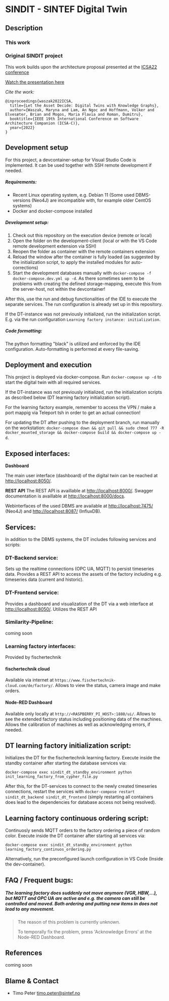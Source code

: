 # SINDIT - SINTEF Digital Twin

## Description

### This work

### Original SINDIT project

This work builds upon the architecture proposal presented at the [ICSA22 conference](https://icsa-conferences.org/2022/conference-tracks/new-and-emerging-ideas/)

[Watch the presentation here](https://www.youtube.com/watch?v=ExHNP6527d8&list=PLmMTZhDUcVmuFcJG9tbxR6AAWcOl2Jej3&index=29&t=2s)

*Cite the work:*

```
@inproceedings{waszak2022ICSA,
  title={Let the Asset Decide: Digital Twins with Knowledge Graphs},
  author={Waszak, Maryna and Lam, An Ngoc and Hoffmann, Volker and Elvesæter, Brian and Mogos, Maria Flavia and Roman, Dumitru},
  booktitle={IEEE 19th International Conference on Software Architecture Companion (ICSA-C)},
  year={2022}
}
```

## Development setup
For this project, a devcontainer-setup for Visual Studio Code is implemented. It can be used together with SSH remote development if needed.

##### Requirements:
- Recent Linux operating system, e.g. Debian 11 (Some used DBMS-versions (Neo4J) are incompatible with, for example older CentOS systems)
- Docker and docker-compose installed

##### Development setup:
1. Check out this repository on the execution device (remote or local)
2. Open the folder on the development-client (local or with the VS Code remote development extension via SSH)
3. Reopen the folder as container with the remote containers extension
4. Reload the window after the container is fully loaded (as suggested by the initialization script, to apply the installed modules for auto-corrections)
5. Start the development databases manually with `docker-compose -f docker-compose.dev.yml up -d`. As there sometimes seem to be problems with creating the defined storage-mapping, execute this from the server-host, not within the devcontainer!

After this, use the run and debug functionalities of the IDE to execute the separate services. The run configuration is already set up in this repository.

If the DT-instance was not previously initialized, run the initialization script. E.g. via the run configuration `Learning factory instance: initialization`.

##### Code formatting:
The python formatting "black" is utilized and enforced by the IDE configuration. Auto-formatting is performed at every file-saving.

## Deployment and execution
This project is deployed via docker-compose. Run `docker-compose up -d` to start the digital twin with all required services.

If the DT-instance was not previously initialized, run the initialization scripts as described below (DT learning factory initialization script).

For the learning factory example, remember to access the VPN / make a port mappig via Teleport tsh in order to get an actual connection!

 

For updating the DT after pushing to the deployment branch, run manually on the workstation: `docker-compose down && git pull && sudo chmod 777 -R docker_mounted_storage && docker-compose build && docker-compose up -d`.

## Exposed interfaces:

**Dashboard**

The main user interface (dashboard) of the digital twin can be reached at [http://localhost:8050/](http://localhost:8050/). 

**REST API**
The REST API is availlable at [http://localhost:8000/](http://localhost:8000/). 
Swagger documentation is availlable at [http://localhost:8000/docs](http://localhost:8000/docs). 
 
Webinterfaces of the used DBMS are available at  [http://localhost:7475/](http://localhost:7475/) (Neo4J) and  [http://localhost:8087/](http://localhost:8087/) (InfluxDB).

## Services:

In addition to the DBMS systems, the DT includes following services and scripts:

### DT-Backend service:

Sets up the realtime connections (OPC UA, MQTT) to persist timeseries data. Provides a REST API to access the assets of the factory including e.g. timeseries data (current and historic).

### DT-Frontend service:

Provides a dashboard and visualization of the DT via a web interface at [http://localhost:8050/](http://localhost:8050/). Utilizes the REST API

### Similarity-Pipeline:

coming soon

### Learning factory interfaces:
Provided by fischertechnik

#### fischertechnik cloud
Available via internet at `https://www.fischertechnik-cloud.com/de/factory/`. Allows to view the status, camera image and make orders.

#### Node-RED Dashboard
Available only locally at `http://<RASPBERRY_PI_HOST>:1880/ui/`. Allows to see the extended factory status including positioning data of the machines. Allows the calibration of machines as well as acknowledging errors, if needed.

## DT learning factory initialization script:

Initializes the DT for the fischertechnik learning factory. Execute inside the standby container after starting the database services via: 

`docker-compose exec sindit_dt_standby_environment python init_learning_factory_from_cypher_file.py`

After this, for the DT-services to connect to the newly created timeseries connections, restart the services with `docker-compose restart sindit_dt_backend sindit_dt_frontend` (simply restarting all containers does lead to the dependencies for database access not being resolved).

## Learning factory continuous ordering script:

Continuosly sends MQTT orders to the factory ordering a piece of random color. Execute inside the DT container after starting all services via: 

`docker-compose exec sindit_dt_standby_environment python learning_factory_continuos_ordering.py`

Alternatively, run the preconfigured launch configuration in VS Code (Inside the dev-container).

## FAQ / Frequent bugs:

##### The learning factory does suddenly not move anymore (VGR, HBW,...), but MQTT and OPC UA are active and e.g. the camera can still be controlled and moved. Both ordering and putting new items in does not lead to any movement.
> The reason of this problem is currently unknown.
> 
> To temporally fix the problem, press 'Acknowledge Errors' at the Node-RED Dashboard.

## References

coming soon

## Blame & Contact

- Timo Peter [<timo.peter@sintef.no>](mailto:timo.peter@sintef.no)
